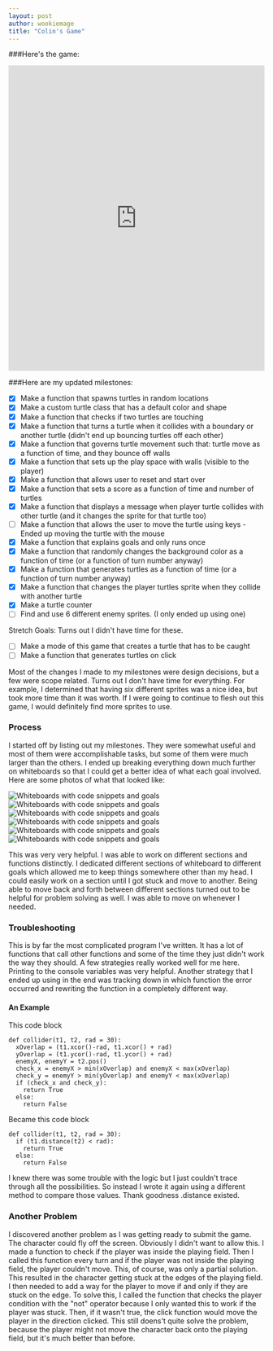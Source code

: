 ```yaml
---
layout: post
author: wookiemage
title: "Colin's Game"
---
```

###Here\'s the game:
<iframe src="https://trinket.io/embed/python/75f65f8d0c" width="100%" height="600" frameborder="0" marginwidth="0" marginheight="0" allowfullscreen></iframe>

###Here are my updated milestones:
- [x] Make a function that spawns turtles in random locations
- [x] Make a custom turtle class that has a default color and shape
- [x] Make a function that checks if two turtles are touching
- [x] Make a function that turns a turtle when it collides with a boundary or another turtle (didn't end up bouncing turtles off each other)
- [x] Make a function that governs turtle movement such that: turtle move as a function of time, and they bounce off walls
- [x] Make a function that sets up the play space with walls (visible to the player)
- [x] Make a function that allows user to reset and start over
- [x] Make a function that sets a score as a function of time and number of turtles
- [x] Make a function that displays a message when player turtle collides with other turtle (and it changes the sprite for that turtle too)
- [ ] Make a function that allows the user to move the turtle using keys - Ended up moving the turtle with the mouse
- [x] Make a function that explains goals and only runs once
- [x] Make a function that randomly changes the background color as a function of time (or a function of turn number anyway)
- [x] Make a function that generates turtles as a function of time (or a function of turn number anyway)
- [x] Make a function that changes the player turtles sprite when they collide with another turtle
- [x] Make a turtle counter
- [ ] Find and use 6 different enemy sprites. (I only ended up using one)

Stretch Goals: Turns out I didn't have time for these.
- [ ] Make a mode of this game that creates a turtle that has to be caught
- [ ] Make a function that generates turtles on click

Most of the changes I made to my milestones were design decisions, but a few were scope related. Turns out I don't have time for everything. For example, I determined that having six different sprites was a nice idea, but took more time than it was worth. If I were going to continue to flesh out this game, I would definitely find more sprites to use.

### Process
I started off by listing out my milestones. They were somewhat useful and most of them were accomplishable tasks, but some of them were much larger than the others. I ended up breaking everything down much further on whiteboards so that I could get a better idea of what each goal involved.  
Here are some photos of what that looked like:

![Whiteboards with code snippets and goals](http://i.imgur.com/VWzA5W3m.jpg)
![Whiteboards with code snippets and goals](http://i.imgur.com/uXuB3Srm.jpg)
![Whiteboards with code snippets and goals](http://i.imgur.com/AfQiXsXm.jpg)
![Whiteboards with code snippets and goals](http://i.imgur.com/T2lmA1gm.jpg)
![Whiteboards with code snippets and goals](http://i.imgur.com/IYmapzom.jpg)
![Whiteboards with code snippets and goals](http://i.imgur.com/NeJLpsvm.jpg)  

This was very very helpful. I was able to work on different sections and functions distinctly. I dedicated different sections of whiteboard to different goals which allowed me to keep things somewhere other than my head. I could easily work on a section until I got stuck and move to another. Being able to move back and forth between different sections turned out to be helpful for problem solving as well. I was able to move on whenever I needed.  

### Troubleshooting
This is by far the most complicated program I've written. It has a lot of functions that call other functions and some of the time they just didn't work the way they should. A few strategies really worked well for me here. Printing to the console variables was very helpful. Another strategy that I ended up using in the end was tracking down in which function the error occurred and rewriting the function in a completely different way.

#### An Example
This code block  
```
def collider(t1, t2, rad = 30):
  xOverlap = (t1.xcor()-rad, t1.xcor() + rad)
  yOverlap = (t1.ycor()-rad, t1.ycor() + rad)
  enemyX, enemyY = t2.pos()
  check_x = enemyX > min(xOverlap) and enemyX < max(xOverlap)
  check_y = enemyY > min(yOverlap) and enemyY < max(xOverlap)
  if (check_x and check_y):
    return True
  else:
    return False
```
Became this code block  
```
def collider(t1, t2, rad = 30):
  if (t1.distance(t2) < rad):
    return True
  else:
    return False
```
I knew there was some trouble with the logic but I just couldn't trace through all the possibilities. So instead I wrote it again using a different method to compare those values. Thank goodness .distance existed.

### Another Problem
I discovered another problem as I was getting ready to submit the game. The character could fly off the screen. Obviously I didn't want to allow this. I made a function to check if the player was inside the playing field. Then I called this function every turn and if the player was not inside the playing field, the player couldn't move. This, of course, was only a partial solution. This resulted in the character getting stuck at the edges of the playing field. I then needed to add a way for the player to move if and only if they are stuck on the edge. To solve this, I called the function that checks the player condition with the "not" operator because I only wanted this to work if the player was stuck. Then, if it wasn't true, the click function would move the player in the direction clicked. This still doens't quite solve the problem, because the player might not move the character back onto the playing field, but it's much better than before.
